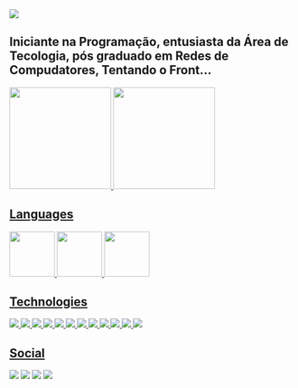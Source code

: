 <img src="https://present.readthedocs.io/en/latest/_images/welcome-to-coding.gif">

## Iniciante na Programação, entusiasta da Área de Tecologia, pós graduado em Redes de Compudatores, Tentando o Front...

 <div>
  <a href="https://github.com/thalisson-sousa">
  <img height="180em" src="https://github-readme-stats.vercel.app/api?username=thalisson-sousa&show_icons=true&theme=tokyonight&include_all_commits=true&count_private=true"/>
  <img height="180em" src="https://github-readme-stats.vercel.app/api/top-langs/?username=thalisson-sousa&layout=donut&langs_count=7&theme=tokyonight"/>
</div>

  <div>
    <h2>Languages</h2> 
    <img height="80em" src="https://www.freepnglogos.com/uploads/javascript-png/javascript-logo-transparent-logo-javascript-images-3.png"/>
    <img height="80em" src="https://w7.pngwing.com/pngs/915/519/png-transparent-typescript-hd-logo-thumbnail.png"/>
    <img height="80em" src="https://static.vecteezy.com/system/resources/previews/019/899/953/non_2x/java-free-download-free-png.png"/>
  </div>
  
  ##
  <div>
   <h2>Technologies</h2>
   
   ![](https://img.shields.io/badge/‎-Linux-E95420?logo=linux&logoColor=white&style=plastic)
   ![](https://img.shields.io/badge/‎-JavaScript-F7DF1E?logo=javascript&logoColor=white&style=plastic)
   ![](https://img.shields.io/badge/‎-TypeScript-1572B6?logo=typescript&logoColor=white&style=plastic)
   ![](https://img.shields.io/badge/‎-HTML-CC342D?logo=html5&logoColor=white&style=plastic)
   ![](https://img.shields.io/badge/‎-CSS-1572B6?logo=css3&logoColor=white&style=plastic)
   ![](https://img.shields.io/badge/‎-Bootstrap-1572B6?logo=Bootstrap&logoColor=white&style=plastic)
   ![](https://img.shields.io/badge/‎-NodeJS-339933?logo=Node.js&logoColor=white&style=plastic)
   ![](https://img.shields.io/badge/‎-React-1572B6?logo=React&logoColor=white&style=plastic)
   ![](https://img.shields.io/badge/‎-ReactNative-1572B6?logo=React&logoColor=white&style=plastic)
   ![](https://img.shields.io/badge/‎-Git-F05032?logo=git&logoColor=white&style=plastic)
   ![](https://img.shields.io/badge/‎-GitHub-181717?logo=github&logoColor=white&style=plastic)
   ![](https://img.shields.io/badge/‎-VS%20Code-007ACC?logo=visual-studio-code&logoColor=white&style=plastic)
  </div>

  ##
 
<div> 
 <h2>Social</h2>
  <a href="https://www.instagram.com/thalisson_sousa_/" target="_blank"><img src="https://img.shields.io/badge/-Instagram-%23E4405F?style=for-the-badge&logo=instagram&logoColor=white" target="_blank"></a>
    <a href="https://https://t.me/Thalisson_sousa" target="_blank"><img src="https://img.shields.io/badge/Telegram-2CA5E0?style=for-the-badge&logo=telegram&logoColor=white" target="_blank"></a>
 <a href="https://discord.com/channels/@Thalisson#8029" target="_blank"><img src="https://img.shields.io/badge/Discord-7289DA?style=for-the-badge&logo=discord&logoColor=white" target="_blank"></a> 
  <a href="https://www.linkedin.com/in/thalisson-sousa-8398b0152/" target="_blank"><img src="https://img.shields.io/badge/-LinkedIn-%230077B5?style=for-the-badge&logo=linkedin&logoColor=white" target="_blank"></a> 
 
</div>
